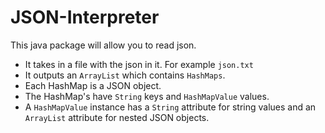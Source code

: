 # JSON-Interpreter
This java package will allow you to read json.

- It takes in a file with the json in it. For example `json.txt`
- It outputs an `ArrayList` which contains `HashMaps`.  
- Each HashMap is a JSON object.  
- The HashMap's have `String` keys and `HashMapValue` values.  
- A `HashMapValue` instance has a `String` attribute for string values and an `ArrayList` attribute for nested JSON objects.  
